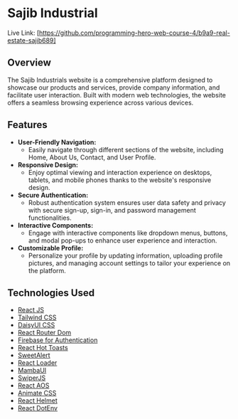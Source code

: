 # Sajib Industrial

Live Link: [https://github.com/programming-hero-web-course-4/b9a9-real-estate-sajib689]
## Overview

The Sajib Industrials website is a comprehensive platform designed to showcase our products and services, provide company information, and facilitate user interaction. Built with modern web technologies, the website offers a seamless browsing experience across various devices.

## Features

- **User-Friendly Navigation:**
  - Easily navigate through different sections of the website, including Home, About Us, Contact, and User Profile.
- **Responsive Design:**
  - Enjoy optimal viewing and interaction experience on desktops, tablets, and mobile phones thanks to the website's responsive design.
- **Secure Authentication:**
  - Robust authentication system ensures user data safety and privacy with secure sign-up, sign-in, and password management functionalities.
- **Interactive Components:**
  - Engage with interactive components like dropdown menus, buttons, and modal pop-ups to enhance user experience and interaction.
- **Customizable Profile:**
  - Personalize your profile by updating information, uploading profile pictures, and managing account settings to tailor your experience on the platform.


## Technologies Used
- [React JS](https://reactjs.org/)
- [Tailwind CSS](https://tailwindcss.com/)
- [DaisyUI CSS](https://daisyui.com/)
- [React Router Dom](https://reactrouter.com/)
- [Firebase for Authentication](https://firebase.google.com/docs/auth)
- [React Hot Toasts](https://react-hot-toast.com/)
- [SweetAlert](https://sweetalert2.github.io/)
- [React Loader](https://github.com/malte-wessel/react-loaders)
- [MambaUI](https://mambaui.com/)
- [SwiperJS](https://swiperjs.com/react)
- [React AOS](https://www.npmjs.com/package/react-aos)
- [Animate CSS](https://animate.style/)
- [React Helmet](https://react-helmet.style/)
- [React DotEnv](https://https://github.com/motdotla/dotenv#readme)
